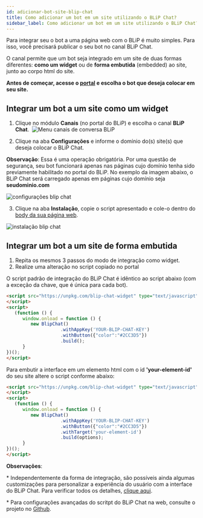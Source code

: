 ```yaml
---
id: adicionar-bot-site-blip-chat
title: Como adicionar um bot em um site utilizando o BLiP Chat?
sidebar_label: Como adicionar um bot em um site utilizando o BLiP Chat?
---
```


Para integrar seu o bot a uma página web com o BLiP é muito simples. Para isso, você precisará publicar o seu bot no canal BLiP Chat.

O canal permite que um bot seja integrado em um site de duas formas diferentes: **como um widget** ou de **forma embutida** (embedded) ao site, junto ao corpo html do site.

**Antes de começar, acesse o [portal](https://portal.blip.ai/) e escolha o bot que deseja colocar em seu site.**

## Integrar um bot a um site como um widget

1. Clique no módulo **Canais** (no portal do BLiP) e escolha o canal **BLiP Chat**.
​
![Menu canais de conversa BLiP](/img/channels/blip-chat/chat-adicionar-bot-site-blip-chat-1.png)<br>

2. Clique na aba **Configurações** e informe o domínio do(s) site(s) que deseja colocar o BLiP Chat.

**Observação**: Essa é uma operação obrigatória. Por uma questão de segurança, seu bot funcionará apenas nas páginas cujo domínio tenha sido previamente habilitado no portal do BLiP. No exemplo da imagem abaixo, o BLiP Chat será carregado apenas em páginas cujo domínio seja **seudominio<span>.</span>com**

![configurações blip chat](/img/channels/blip-chat/chat-adicionar-bot-site-blip-chat-2.png)<br>

3. Clique na aba **Instalação**, copie o script apresentado e cole-o dentro do <u>body da sua página web</u>.

![instalação blip chat](/img/channels/blip-chat/chat-adicionar-bot-site-blip-chat-3.png)<br>

## Integrar um bot a um site de forma embutida

1. Repita os mesmos 3 passos do modo de integração como widget.  
2. Realize uma alteração no script copiado no portal  

O script padrão de integração do BLiP Chat é idêntico ao script abaixo (com a exceção da chave, que é única para cada bot).

```html
<script src="https://unpkg.com/blip-chat-widget" type="text/javascript">
</script>
<script>
   (function () {
      window.onload = function () {
         new BlipChat()
                    .withAppKey('YOUR-BLIP-CHAT-KEY')
                    .withButton({"color":"#2CC3D5"})
                    .build();
      }
})();
</script>
```

Para embutir a interface em um elemento html com o id **'your-element-id'** do seu site altere o script conforme abaixo:

```html
<script src="https://unpkg.com/blip-chat-widget" type="text/javascript">
</script>
<script>
   (function () {
      window.onload = function () {
         new BlipChat()
                    .withAppKey('YOUR-BLIP-CHAT-KEY')
                    .withButton({"color":"#2CC3D5"})
                    .withTarget('your-element-id')
                    .build(options);
      }
})();
</script>
```

**Observações**:

\* Independentemente da forma de integração, são possíveis ainda algumas customizações para personalizar a experiência do usuário com a interface do BLiP Chat. Para verificar todos os detalhes, [clique aqui](/docs/channels/blip-chat/customizacoes-disponiveis-blip-chat).

\* Para configurações avançadas do scritpt do BLiP Chat na web, consulte o projeto no [Github](https://github.com/takenet/blip-chat-widget).


<!-- Rating frame -->
<script type="text/javascript" src="/scripts/rating.js"></script>